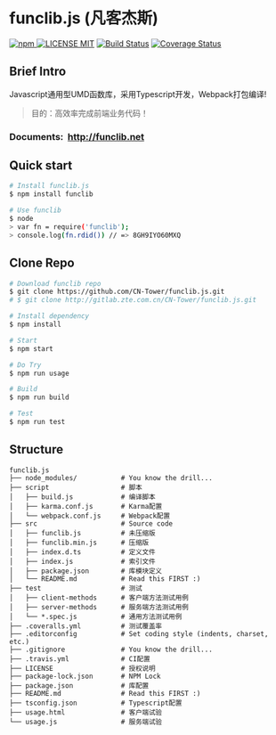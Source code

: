 # funclib.js (凡客杰斯)
[![npm](https://img.shields.io/npm/v/funclib.svg)
![LICENSE MIT](https://img.shields.io/npm/l/funclib.svg)](https://www.npmjs.com/package/funclib) 
[![Build Status](https://travis-ci.org/CN-Tower/funclib.js.svg?branch=master)](https://travis-ci.org/CN-Tower/funclib.js)
[![Coverage Status](https://coveralls.io/repos/github/CN-Tower/funclib.js/badge.svg)](https://coveralls.io/github/CN-Tower/funclib.js)

## Brief Intro
Javascript通用型UMD函数库，采用Typescript开发，Webpack打包编译!
> 目的：高效率完成前端业务代码！

### Documents:&nbsp;&nbsp;http://funclib.net

## Quick start
```bash
# Install funclib.js
$ npm install funclib

# Use funclib
$ node
> var fn = require('funclib');
> console.log(fn.rdid()) // => 8GH9IYO60MXQ
```

## Clone Repo
```bash
# Download funclib repo
$ git clone https://github.com/CN-Tower/funclib.js.git
# $ git clone http://gitlab.zte.com.cn/CN-Tower/funclib.js.git

# Install dependency
$ npm install

# Start
$ npm start

# Do Try
$ npm run usage

# Build
$ npm run build

# Test
$ npm run test
```

## Structure
```
funclib.js
├── node_modules/           # You know the drill...
├── script                  # 脚本
│   ├── build.js            # 编译脚本
│   ├── karma.conf.js       # Karma配置
│   └── webpack.conf.js     # Webpack配置
├── src                     # Source code
│   ├── funclib.js          # 未压缩版
│   ├── funclib.min.js      # 压缩版
│   ├── index.d.ts          # 定义文件
│   ├── index.js            # 索引文件
│   ├── package.json        # 库模块定义
│   └── README.md           # Read this FIRST :)
├── test                    # 测试
│   ├── client-methods      # 客户端方法测试用例
│   ├── server-methods      # 服务端方法测试用例
│   └── *.spec.js           # 通用方法测试用例
├── .coveralls.yml          # 测试覆盖率
├── .editorconfig           # Set coding style (indents, charset, etc.)
├── .gitignore              # You know the drill...
├── .travis.yml             # CI配置
├── LICENSE                 # 授权说明
├── package-lock.json       # NPM Lock
├── package.json            # 库配置
├── README.md               # Read this FIRST :)
├── tsconfig.json           # Typescript配置
├── usage.html              # 客户端试验
└── usage.js                # 服务端试验
```
